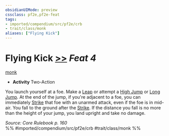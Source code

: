 ```yaml
---
obsidianUIMode: preview
cssclass: pf2e,pf2e-feat
tags:
- imported/compendium/src/pf2e/crb
- trait/class/monk
aliases: ["Flying Kick"]
---
```

# Flying Kick  [>>](chapter-9-playing-the-game.md#Actions "Two-Action") *Feat 4*  
[monk](rules/traits/monk.md)  

- **Activity** Two-Action

You launch yourself at a foe. Make a [Leap](leap.md) or attempt a [High Jump](high-jump.md) or [Long Jump](long-jump.md). At the end of the jump, if you're adjacent to a foe, you can immediately [Strike](strike.md) that foe with an unarmed attack, even if the foe is in mid-air. You fall to the ground after the [Strike](strike.md). If the distance you fall is no more than the height of your jump, you land upright and take no damage.

*Source: Core Rulebook p. 160*  
%% #imported/compendium/src/pf2e/crb #trait/class/monk %%